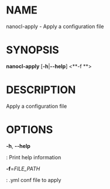 NAME
====

nanocl-apply - Apply a configuration file

SYNOPSIS
========

**nanocl-apply** \[**-h**\|**\--help**\] \<**-f **\>

DESCRIPTION
===========

Apply a configuration file

OPTIONS
=======

**-h**, **\--help**

:   Print help information

**-f**=*FILE\_PATH*

:   .yml conf file to apply
